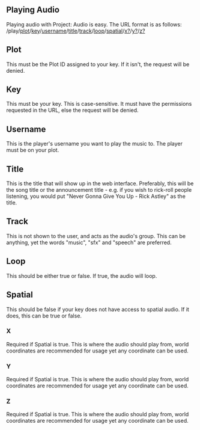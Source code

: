 ## Playing Audio
Playing audio with Project: Audio is easy. The URL format is as follows:
/play/[plot](#plot)/[key](#key)/[username](#username)/[title](#title)/[track](#track)/[loop](#loop)/[spatial](#spatial)/[x?](#x)/[y?](#y)/[z?](#z)

## Plot

This must be the Plot ID assigned to your key. If it isn't, the request will be denied.

## Key

This must be your key. This is case-sensitive. It must have the permissions requested in the URL, else the request will be denied.

## Username

This is the player's username you want to play the music to. The player must be on your plot.

## Title

This is the title that will show up in the web interface. Preferably, this will be the song title or the announcement title - e.g. if you wish to rick-roll people listening, you would put "Never Gonna Give You Up - Rick Astley" as the title.

## Track

This is not shown to the user, and acts as the audio's group. This can be anything, yet the words "music", "sfx" and "speech" are preferred.

## Loop

This should be either true or false. If true, the audio will loop.

## Spatial

This should be false if your key does not have access to spatial audio. If it does, this can be true or false.

### X

Required if Spatial is true. This is where the audio should play from, world coordinates are recommended for usage yet any coordinate can be used.

### Y

Required if Spatial is true. This is where the audio should play from, world coordinates are recommended for usage yet any coordinate can be used.

### Z

Required if Spatial is true. This is where the audio should play from, world coordinates are recommended for usage yet any coordinate can be used.
